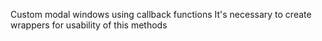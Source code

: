 Custom modal windows using callback functions
It's necessary to create wrappers for usability of this methods
